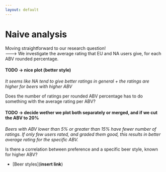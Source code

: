 ```yaml
---
layout: default
---
```


# Naive analysis
Moving straightforward to our research question!
</br>---> We investigate the average rating that EU and NA users give, for each ABV rounded percentage.
#### **TODO -> nice plot (better style)**
_It seems like NA tend to give better ratings in general + the ratings are higher for beers with higher ABV_

Does the number of ratings per rounded ABV percentage has to do something with the average rating per ABV?
#### **TODO -> decide wether we plot both separately or merged, and if we cut the ABV to 20%**
_Beers with ABV lower than 5% or greater than 15% have fewer number of ratings. If only few users rated, and graded them good, this results in better average rating for the specific ABV._

Is there a correlation between preference and a specific beer style, known for higher ABV?
- [Beer styles](**insert link**)
